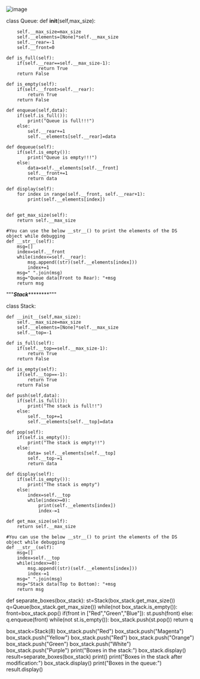 ![image](https://user-images.githubusercontent.com/118304741/202984183-e18b667b-fbb3-4665-8462-b8492280a169.png)

class Queue:
    def __init__(self,max_size):

        self.__max_size=max_size
        self.__elements=[None]*self.__max_size
        self.__rear=-1
        self.__front=0

    def is_full(self):
        if(self.__rear==self.__max_size-1):
                return True
        return False

    def is_empty(self):
        if(self.__front>self.__rear):
            return True
        return False

    def enqueue(self,data):
        if(self.is_full()):
            print("Queue is full!!!")
        else:
            self.__rear+=1
            self.__elements[self.__rear]=data

    def dequeue(self):
        if(self.is_empty()):
            print("Queue is empty!!!")
        else:
            data=self.__elements[self.__front]
            self.__front+=1
            return data

    def display(self):
        for index in range(self.__front, self.__rear+1):
            print(self.__elements[index])


    def get_max_size(self):
        return self.__max_size

    #You can use the below __str__() to print the elements of the DS object while debugging
    def __str__(self):
        msg=[]
        index=self.__front
        while(index<=self.__rear):
            msg.append((str)(self.__elements[index]))
            index+=1
        msg=" ".join(msg)
        msg="Queue data(Front to Rear): "+msg
        return msg

"""*********************Stack*****************************"""

class Stack:

    def __init__(self,max_size):
        self.__max_size=max_size
        self.__elements=[None]*self.__max_size
        self.__top=-1

    def is_full(self):
        if(self.__top==self.__max_size-1):
            return True
        return False

    def is_empty(self):
        if(self.__top==-1):
            return True
        return False

    def push(self,data):
        if(self.is_full()):
            print("The stack is full!!")
        else:
            self.__top+=1
            self.__elements[self.__top]=data

    def pop(self):
        if(self.is_empty()):
            print("The stack is empty!!")
        else:
            data= self.__elements[self.__top]
            self.__top-=1
            return data

    def display(self):
        if(self.is_empty()):
            print("The stack is empty")
        else:
            index=self.__top
            while(index>=0):
                print(self.__elements[index])
                index-=1

    def get_max_size(self):
        return self.__max_size

    #You can use the below __str__() to print the elements of the DS object while debugging
    def __str__(self):
        msg=[]
        index=self.__top
        while(index>=0):
            msg.append((str)(self.__elements[index]))
            index-=1
        msg=" ".join(msg)
        msg="Stack data(Top to Bottom): "+msg
        return msg


def separate_boxes(box_stack):
    st=Stack(box_stack.get_max_size())
    q=Queue(box_stack.get_max_size())
    while(not box_stack.is_empty()):
        front=box_stack.pop()
        if(front in ["Red","Green","Blue"]):
            st.push(front)
        else:
            q.enqueue(front)
    while(not st.is_empty()):
        box_stack.push(st.pop())
    return q

box_stack=Stack(8)
box_stack.push("Red")
box_stack.push("Magenta")
box_stack.push("Yellow")
box_stack.push("Red")
box_stack.push("Orange")
box_stack.push("Green")
box_stack.push("White")
box_stack.push("Purple")
print("Boxes in the stack:")
box_stack.display()
result=separate_boxes(box_stack)
print()
print("Boxes in the stack after modification:")
box_stack.display()
print("Boxes in the queue:")
result.display()
